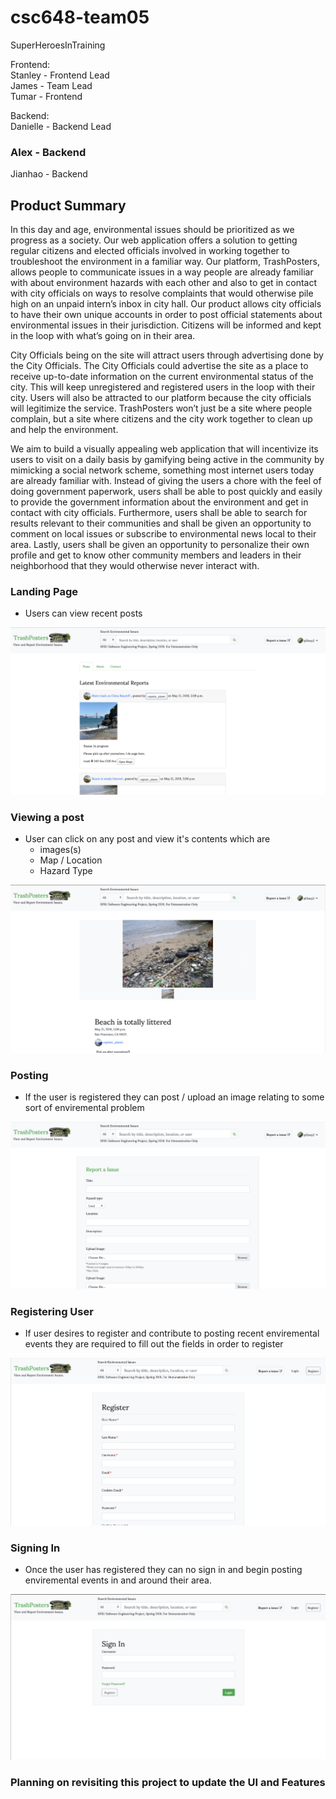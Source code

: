 # csc648-team05

SuperHeroesInTraining

Frontend:  
Stanley - Frontend Lead  
James - Team Lead  
Tumar - Frontend  

Backend:  
Danielle - Backend Lead  
### Alex - Backend  
Jianhao - Backend  


## Product Summary
  In this day and age, environmental issues should be prioritized as we progress as a
society. Our web application offers a solution to getting regular citizens and elected officials
involved in working together to troubleshoot the environment in a familiar way. Our platform,
TrashPosters, allows people to communicate issues in a way people are already familiar with
about environment hazards with each other and also to get in contact with city officials on ways
to resolve complaints that would otherwise pile high on an unpaid intern’s inbox in city hall. Our
product allows city officials to have their own unique accounts in order to post official statements
about environmental issues in their jurisdiction. Citizens will be informed and kept in the loop
with what’s going on in their area.

  City Officials being on the site will attract users through advertising done by the City
Officials. The City Officials could advertise the site as a place to receive up-to-date information
on the current environmental status of the city. This will keep unregistered and registered users
in the loop with their city. Users will also be attracted to our platform because the city officials
will legitimize the service. TrashPosters won’t just be a site where people complain, but a site
where citizens and the city work together to clean up and help the environment.

  We aim to build a visually appealing web application that will incentivize its users to visit
on a daily basis by gamifying being active in the community by mimicking a social network
scheme, something most internet users today are already familiar with. Instead of giving the
users a chore with the feel of doing government paperwork, users shall be able to post quickly
and easily to provide the government information about the environment and get in contact with
city officials. Furthermore, users shall be able to search for results relevant to their communities
and shall be given an opportunity to comment on local issues or subscribe to environmental
news local to their area. Lastly, users shall be given an opportunity to personalize their own
profile and get to know other community members and leaders in their neighborhood that they
would otherwise never interact with.

### Landing Page
  - Users can view recent posts 
<img src="mysite-images/tp1.png">

### Viewing a post
  - User can click on any post and view it's contents which are
    - images(s)
    - Map / Location
    - Hazard Type
<img src="mysite-images/tp2.png">


### Posting
  - If the user is registered they can post / upload an image relating to some sort of enviremental problem
<img src="mysite-images/tp3.png">


### Registering User
  - If user desires to register and contribute to posting recent enviremental events they are required to fill out the fields in order to register
<img src="mysite-images/tp4.png">

### Signing In
  - Once the user has registered they can no sign in and begin posting enviremental events in and around their area. 
  <img src="mysite-images/tp5.png">
  
  
  
  ### Planning on revisiting this project to update the UI and Features
